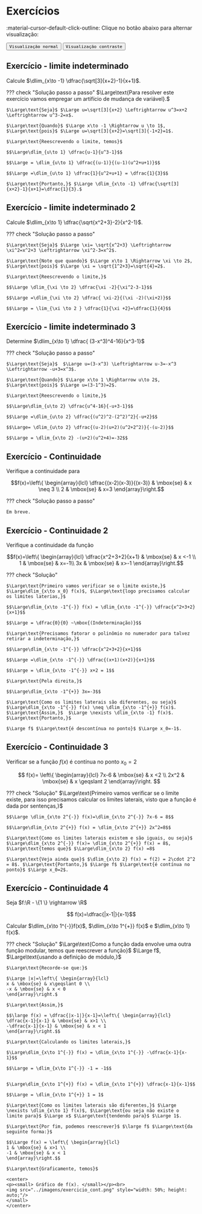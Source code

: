 
# **Exercícios**

:material-cursor-default-click-outline: Clique no botão abaixo para alternar visualização:

<div class="tx-switch">
  <button data-md-color-scheme="default"><code>Visualização normal</code></button>
  <button data-md-color-scheme="slate"><code>Visualização contraste</code></button>
</div>

<script>
  var buttons = document.querySelectorAll("button[data-md-color-scheme]")
  buttons.forEach(function(button) {
    button.addEventListener("click", function() {
      var attr = this.getAttribute("data-md-color-scheme")
      document.body.setAttribute("data-md-color-scheme", attr)
      var name = document.querySelector("#__code_0 code span:nth-child(7)")
      name.textContent = attr
    })
  })
</script>

## Exercício - limite indeterminado

Calcule $\dlim_{x\to -1} \dfrac{\sqrt[3]{x+2}-1}{x+1}$. 

??? check "Solução passo a passo"
    $\Large\text{Para resolver este exercício vamos empregar um artifício de mudança de variável}.$

    $\Large\text{Seja}$ $\Large u=\sqrt[3]{x+2} \Leftrightarrow u^3=x+2 \Leftrightarrow u^3-2=x$. 
	
    $\Large\text{Quando}$ $\Large x\to -1 \Rightarrow u \to 1$, $\Large\text{pois}$ $\Large u=\sqrt[3]{x+2}=\sqrt[3]{-1+2}=1$. 
	
    $\Large\text{Reescrevendo o limite, temos}$
	
    $$\Large\dlim_{u\to 1} \dfrac{u-1}{u^3-1}$$ 
    
    $$\Large = \dlim_{u\to 1} \dfrac{(u-1)}{(u-1)(u^2+u+1)}$$ 

    $$\Large =\dlim_{u\to 1} \dfrac{1}{u^2+u+1} = \dfrac{1}{3}$$ 
	
    $\Large\text{Portanto,}$ $\Large \dlim_{x\to -1} \dfrac{\sqrt[3]{x+2}-1}{x+1}=\dfrac{1}{3}.$ 


## Exercício - limite indeterminado 2 

Calcule $\dlim_{x\to 1} \dfrac{\sqrt{x^2+3}-2}{x^2-1}$.

??? check "Solução passo a passo"
    
    $\Large\text{Seja}$ $\Large \xi= \sqrt{x^2+3} \Leftrightarrow \xi^2=x^2+3 \Leftrightarrow \xi^2-3=x^2$.
    
    $\Large\text{Note que quando}$ $\Large x\to 1 \Rightarrow \xi \to 2$, $\Large\text{pois}$ $\Large \xi = \sqrt{1^2+3}=\sqrt{4}=2$. 
	
	$\Large\text{Reescrevendo o limite,}$ 
	
	$$\Large \dlim_{\xi \to 2} \dfrac{\xi -2}{\xi^2-3-1}$$
    
    $$\Large =\dlim_{\xi \to 2} \dfrac{ \xi-2}{(\xi -2)(\xi+2)}$$ 

    $$\Large = \lim_{\xi \to 2 } \dfrac{1}{\xi +2}=\dfrac{1}{4}$$ 


## Exercício - limite indeterminado 3 

Determine $\dlim_{x\to 1} \dfrac{ (3-x^3)^4-16}{x^3-1}$ 

??? check "Solução passo a passo"
    
    $\Large\text{Seja}$  $\Large u=(3-x^3) \Leftrightarrow u-3=-x^3 \Leftrightarrow -u+3=x^3$. 

    $\Large\text{Quando}$ $\Large x\to 1 \Rightarrow u\to 2$, $\Large\text{pois}$ $\Large u=(3-1^3)=2$. 
    
    $\Large\text{Reescrevendo o limite,}$

    $$\Large\dlim_{u\to 2} \dfrac{u^4-16}{-u+3-1}$$
    
    $$\Large =\dlim_{u\to 2} \dfrac{(u^2)^2-(2^2)^2}{-u+2}$$ 

    $$\Large= \dlim_{u\to 2} \dfrac{(u-2)(u+2)(u^2+2^2)}{-(u-2)}$$ 

    $$\Large = \dlim_{x\to 2} -(u+2)(u^2+4)=-32$$ 

## Exercício - Continuidade 

Verifique a continuidade para 

$$f(x)=\left\{ \begin{array}{lcl}
\dfrac{(x-2)(x-3)}{(x-3)} & \mbox{se} & x \neq 3 \\
2 & \mbox{se} & x=3
\end{array}\right.$$ 

??? check "Solução passo a passo"
    
    Em breve. 


## Exercício - Continuidade 2 

Verifique a continuidade da função 

$$f(x)=\left\{ \begin{array}{lcl}
\dfrac{x^2+3+2}{x+1} & \mbox{se} & x <-1 \\
1 & \mbox{se} & x=-1\\ 
3x & \mbox{se} & x>-1
\end{array}\right.$$ 


??? check "Solução" 

    $\Large\text{Primeiro vamos verificar se o limite existe,}$ $\Large\dlim_{x\to x_0} f(x)$, $\Large\text{logo precisamos calcular os limites laterias,}$ 
	
    $$\Large\dlim_{x\to -1^{-}} f(x) = \dlim_{x\to -1^{-}} \dfrac{x^2+3+2}{x+1}$$ 
    
    $$\Large = \dfrac{0}{0} ~\mbox{(Indeterminação)}$$ 
	
    $\Large\text{Precisamos fatorar o polinômio no numerador para talvez retirar a indeterminação,}$ 
	
    $$\Large\dlim_{x\to -1^{-}} \dfrac{x^2+3+2}{x+1}$$
    
    $$\Large =\dlim_{x\to -1^{-}} \dfrac{(x+1)(x+2)}{x+1}$$ 
	
    $$\Large = \dlim_{x\to -1^{-}} x+2 = 1$$ 

    $\Large\text{Pela direita,}$ 
	
    $$\Large\dlim_{x\to -1^{+}} 3x=-3$$ 
	
    $\Large\text{Como os limites laterais são diferentes, ou seja}$ $\Large\dlim_{x\to -1^{-}} f(x) \neq \dlim_{x\to -1^{+}} f(x)$. $\Large\text{Assim,}$  $\Large \nexists \dlim_{x\to -1} f(x)$. $\Large\text{Portanto,}$ 
	
    $\Large f$ $\Large\text{é descontínua no ponto}$ $\Large x_0=-1$. 


## Exercício - Continuidade 3 

Verificar se a função $f(x)$ é contínua no ponto $x_0=2$ 

$$ f(x)= \left\{ \begin{array}{lcl}
7x-6 & \mbox{se} & x <2 \\
2x^2 & \mbox{se} & x \geqslant 2
\end{array}\right. $$  


??? check "Solução"
    $\Large\text{Primeiro vamos verificar se o limite existe, para isso precisamos calcular os limites laterais, visto que a função é dada por sentenças,}$  
    
    $$\Large \dlim_{x\to 2^{-}} f(x)=\dlim_{x\to 2^{-}} 7x-6 = 8$$
    
    $$\Large\dlim_{x\to 2^{+}} f(x) = \dlim_{x\to 2^{+}} 2x^2=8$$
    
    $\Large\text{Como os limites laterais existem e são iguais, ou seja}$ $\Large\dlim_{x\to 2^{-}} f(x)= \dlim_{x\to 2^{+}} f(x) = 8$, $\Large\text{temos que}$ $\Large\dlim_{x\to 2} f(x) =8$
    
    $\Large\text{Veja ainda que}$ $\dlim_{x\to 2} f(x) = f(2) = 2\cdot 2^2 = 8$. $\Large\text{Portanto,}$ $\Large f$ $\Large\text{é contínua no ponto}$ $\Large x_0=2$.


## Exercício - Continuidade 4

Seja $f:\R - \{1 \} \rightarrow \R$ 

$$ f(x)=\dfrac{|x-1|}{x-1}$$ 

Calcular $\dlim_{x\to 1^{-}}f(x)$, $\dlim_{x\to 1^{+}} f(x)$ e $\dlim_{x\to 1} f(x)$.

??? check "Solução"
    $\Large\text{Como a função dada envolve uma outra função modular, temos que reescrever a função}$ $\Large f$, $\Large\text{usando a definição de módulo,}$  

    $\Large\text{Recorde-se que:}$
    
    $\Large |x|=\left\{ \begin{array}{lcl}
    x & \mbox{se} & x\geqslant 0 \\
    -x & \mbox{se} & x < 0
    \end{array}\right.$

    $\Large\text{Assim,}$  

    $$\large f(x) = \dfrac{|x-1|}{x-1}=\left\{ \begin{array}{lcl}
    \dfrac{x-1}{x-1} & \mbox{se} & x>1 \\
    -\dfrac{x-1}{x-1} & \mbox{se} & x < 1
    \end{array}\right.$$ 

    $\Large\text{Calculando os limites laterais,}$  

    $\Large\dlim_{x\to 1^{-}} f(x) = \dlim_{x\to 1^{-}} -\dfrac{x-1}{x-1}$$ 
    
    $$\Large = \dlim_{x\to 1^{-}} -1 = -1$$


    $\Large\dlim_{x\to 1^{+}} f(x) = \dlim_{x\to 1^{+}} \dfrac{x-1}{x-1}$$ 
    
    $$\Large = \dlim_{x\to 1^{+}} 1 = 1$ 

    $\Large\text{Como os limites laterais são diferentes,}$ $\Large \nexists \dlim_{x\to 1} f(x)$, $\Large\text{ou seja não existe o limite para}$ $\Large x$ $\Large\text{tendendo para}$ $\Large 1$. 

    $\Large\text{Por fim, podemos reescrever}$ $\large f$ $\Large\text{da seguinte forma:}$  

    $$\Large f(x) = \left\{ \begin{array}{lcl}
    1 & \mbox{se} & x>1 \\
    -1 & \mbox{se} & x < 1
    \end{array}\right.$$ 

    $\Large\text{Graficamente, temos}$  

    <center>
    <p><small> Gráfico de f(x). </small></p><br>
    <img src="../imagens/exercicio_cont.png" style="width: 50%; height: auto;"/>
    </small>
    </center>

    